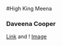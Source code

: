 #High King Meena
### Daveena Cooper

[Link](https://www.instagram.com/easyeigo/) and ! [Image](TournamentTracker/TournamentTrackerUI/Resources/podium_icon.ico)


